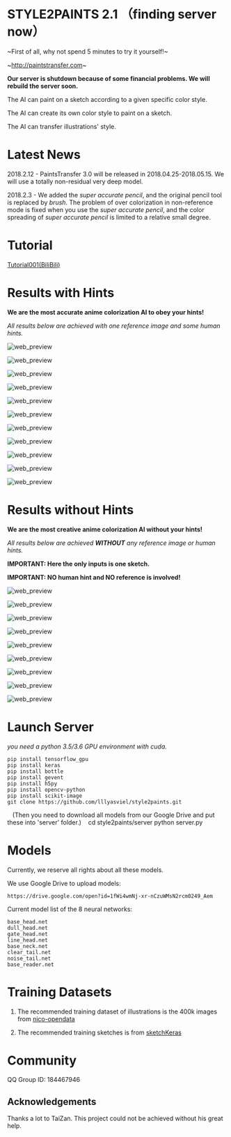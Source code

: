 # STYLE2PAINTS 2.1 （finding server now）

~First of all, why not spend 5 minutes to try it yourself!~

~http://paintstransfer.com~

**Our server is shutdown because of some financial problems. We will rebuild the server soon.**

The AI can paint on a sketch according to a given specific color style.

The AI can create its own color style to paint on a sketch.

The AI can transfer illustrations' style.

# Latest News

2018.2.12 - PaintsTransfer 3.0 will be released in 2018.04.25-2018.05.15. We will use a totally non-residual very deep model.

2018.2.3 - We added the *super accurate pencil*, and the original pencil tool is replaced by *brush*. The problem of over colorization in non-reference mode is fixed when you use the *super accurate pencil*, and the color spreading of *super accurate pencil* is limited to a relative small degree.

# Tutorial

[Tutorial001(BiliBili)](https://www.bilibili.com/video/av17537429/)

# Results with Hints

**We are the most accurate anime colorization AI to obey your hints!**

*All results below are achieved with one reference image and some human hints.*

![web_preview](https://raw.githubusercontent.com/SNSLogty/style2paints/master/V2/tempfile/001.png)

![web_preview](https://raw.githubusercontent.com/SNSLogty/style2paints/master/V2/tempfile/002.png)

![web_preview](https://raw.githubusercontent.com/SNSLogty/style2paints/master/V2/tempfile/003.png)

![web_preview](https://raw.githubusercontent.com/SNSLogty/style2paints/master/V2/tempfile/011.png)

![web_preview](https://raw.githubusercontent.com/SNSLogty/style2paints/master/V2/tempfile/004.png)

![web_preview](https://raw.githubusercontent.com/SNSLogty/style2paints/master/V2/tempfile/005.png)

![web_preview](https://raw.githubusercontent.com/SNSLogty/style2paints/master/V2/tempfile/006.png)

![web_preview](https://raw.githubusercontent.com/SNSLogty/style2paints/master/V2/tempfile/007.png)

![web_preview](https://raw.githubusercontent.com/SNSLogty/style2paints/master/V2/tempfile/008.png)

![web_preview](https://raw.githubusercontent.com/SNSLogty/style2paints/master/V2/tempfile/009.png)

![web_preview](https://raw.githubusercontent.com/SNSLogty/style2paints/master/V2/tempfile/010.png)

# Results without Hints

**We are the most creative anime colorization AI without your hints!**

*All results below are achieved **WITHOUT** any reference image or human hints.*

**IMPORTANT: Here the only inputs is one sketch.**

**IMPORTANT: NO human hint and NO reference is involved!**

![web_preview](https://raw.githubusercontent.com/SNSLogty/style2paints/master/V2/tempfile/012.png)

![web_preview](https://raw.githubusercontent.com/SNSLogty/style2paints/master/V2/tempfile/013.png)

![web_preview](https://raw.githubusercontent.com/SNSLogty/style2paints/master/V2/tempfile/014.png)

![web_preview](https://raw.githubusercontent.com/SNSLogty/style2paints/master/V2/tempfile/015.png)

![web_preview](https://raw.githubusercontent.com/SNSLogty/style2paints/master/V2/tempfile/016.png)

![web_preview](https://raw.githubusercontent.com/SNSLogty/style2paints/master/V2/tempfile/017.png)

![web_preview](https://raw.githubusercontent.com/SNSLogty/style2paints/master/V2/tempfile/018.png)

![web_preview](https://raw.githubusercontent.com/SNSLogty/style2paints/master/V2/tempfile/019.png)

![web_preview](https://raw.githubusercontent.com/SNSLogty/style2paints/master/V2/tempfile/020.png)

# Launch Server

*you need a python 3.5/3.6 GPU environment with cuda.*

    pip install tensorflow_gpu
    pip install keras
    pip install bottle
    pip install gevent
    pip install h5py
    pip install opencv-python
    pip install scikit-image
    git clone https://github.com/lllyasviel/style2paints.git
    (Then you need to download all models from our Google Drive and put these into 'server' folder.)
    cd style2paints/server
    python server.py

# Models

Currently, we reserve all rights about all these models. 

We use Google Drive to upload models:

    https://drive.google.com/open?id=1fWi4wmNj-xr-nCzuWMsN2rcm0249_Aem
    
Current model list of the 8 neural networks:

    base_head.net
    dull_head.net
    gate_head.net
    line_head.net
    base_neck.net
    clear_tail.net
    noise_tail.net
    base_reader.net

# Training Datasets

1. The recommended training dataset of illustrations is the 400k images from [nico-opendata](https://nico-opendata.jp/en/seigadata/index.html)

2. The recommended training sketches is from [sketchKeras](https://github.com/lllyasviel/sketchKeras)

# Community

QQ Group ID: 184467946

## Acknowledgements

Thanks a lot to TaiZan. This project could not be achieved without his great help.
